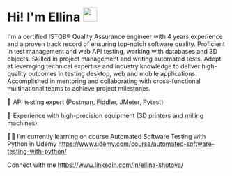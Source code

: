 <html lang="en">
<head>
    <meta charset="UTF-8">
    <meta name="viewport" content="width=device-width, initial-scale=1.0">
</head>
<body>

<div class="header">
    <h1>Hi! I'm Ellina</a> 
    <img src="https://github.com/blackcater/blackcater/raw/main/images/Hi.gif" height="32"/></h1>
</div>

</body>
</html>
 
 
I'm a certified ISTQB® Quality Assurance engineer with 4 years experience and a proven track record of ensuring top-notch software quality. Proficient in test management and web API testing, working with databases and 3D objects. Skilled in project management and writing automated tests. Adept at leveraging technical expertise and industry knowledge to deliver high-quality outcomes in testing desktop, web and mobile applications. Accomplished in mentoring and collaborating with cross-functional multinational teams to achieve project milestones. 
 
🔎 API testing expert (Postman, Fiddler, JMeter, Pytest) 
 
🔬 Experience with high-precision equipment (3D printers and milling machines) 
 
👩‍🎓 I’m currently learning on course Automated Software Testing with Python in Udemy https://www.udemy.com/course/automated-software-testing-with-python/ 
 
 
Connect with me https://www.linkedin.com/in/ellina-shutova/ 
 
